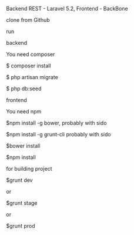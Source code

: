 Backend REST - Laravel 5.2,
Frontend - BackBone

clone from Github

run

backend

You need composer

 $ composer install

 $ php artisan migrate

 $ php db:seed


frontend

You need npm

$npm install -g bower, probably with sido

$npm install -g grunt-cli probably with sido

$bower install

$npm install


for building project

$grunt dev

or

$grunt stage

or

$grunt prod


